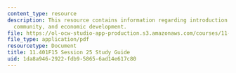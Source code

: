 ```yaml
---
content_type: resource
description: This resource contains information regarding introduction to housing,
  community, and economic development.
file: https://ol-ocw-studio-app-production.s3.amazonaws.com/courses/11-401-introduction-to-housing-community-and-economic-development-fall-2015/1da8a9462922fdb958656ad14e617c80_MIT11_401F15_Session25.pdf
file_type: application/pdf
resourcetype: Document
title: 11.401F15 Session 25 Study Guide
uid: 1da8a946-2922-fdb9-5865-6ad14e617c80
---
```

